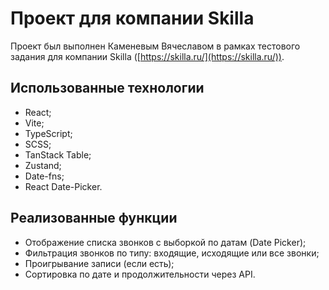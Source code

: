 # Проект для компании Skilla

Проект был выполнен Каменевым Вячеславом в рамках тестового задания для компании Skilla ([https://skilla.ru/](https://skilla.ru/)).

## Использованные технологии

- React;
- Vite;
- TypeScript;
- SCSS;
- TanStack Table;
- Zustand;
- Date-fns;
- React Date-Picker.

## Реализованные функции

- Отображение списка звонков с выборкой по датам (Date Picker);
- Фильтрация звонков по типу: входящие, исходящие или все звонки;
- Проигрывание записи (если есть);
- Сортировка по дате и продолжительности через API.
